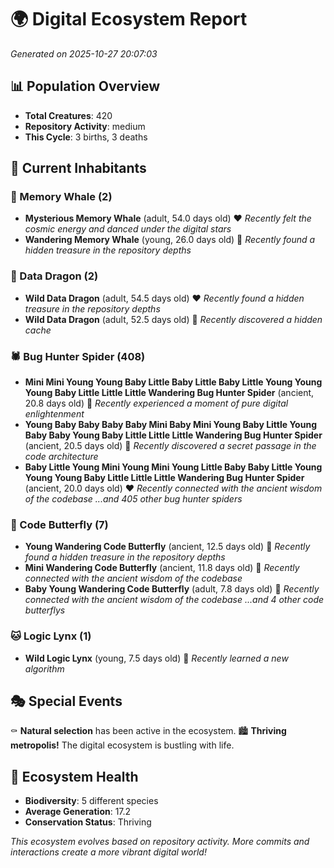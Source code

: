 # 🌍 Digital Ecosystem Report
*Generated on 2025-10-27 20:07:03*

## 📊 Population Overview
- **Total Creatures**: 420
- **Repository Activity**: medium
- **This Cycle**: 3 births, 3 deaths

## 👥 Current Inhabitants

### 🐋 Memory Whale (2)
- **Mysterious Memory Whale** (adult, 54.0 days old) ❤️
  *Recently felt the cosmic energy and danced under the digital stars*
- **Wandering Memory Whale** (young, 26.0 days old) 💛
  *Recently found a hidden treasure in the repository depths*

### 🐉 Data Dragon (2)
- **Wild Data Dragon** (adult, 54.5 days old) ❤️
  *Recently found a hidden treasure in the repository depths*
- **Wild Data Dragon** (adult, 52.5 days old) 💛
  *Recently discovered a hidden cache*

### 🕷️ Bug Hunter Spider (408)
- **Mini Mini Young Young Baby Little Baby Little Baby Little Young Young Young Baby Little Little Little Wandering Bug Hunter Spider** (ancient, 20.8 days old) 💛
  *Recently experienced a moment of pure digital enlightenment*
- **Young Baby Baby Baby Baby Mini Baby Mini Young Baby Little Young Baby Baby Young Baby Little Little Little Wandering Bug Hunter Spider** (ancient, 20.5 days old) 💚
  *Recently discovered a secret passage in the code architecture*
- **Baby Little Young Mini Young Mini Young Little Baby Baby Little Young Young Young Baby Little Little Little Wandering Bug Hunter Spider** (ancient, 20.0 days old) ❤️
  *Recently connected with the ancient wisdom of the codebase*
  *...and 405 other bug hunter spiders*

### 🦋 Code Butterfly (7)
- **Young Wandering Code Butterfly** (ancient, 12.5 days old) 💛
  *Recently found a hidden treasure in the repository depths*
- **Mini Wandering Code Butterfly** (ancient, 11.8 days old) 💚
  *Recently connected with the ancient wisdom of the codebase*
- **Baby Young Wandering Code Butterfly** (adult, 7.8 days old) 💚
  *Recently connected with the ancient wisdom of the codebase*
  *...and 4 other code butterflys*

### 🐱 Logic Lynx (1)
- **Wild Logic Lynx** (young, 7.5 days old) 💚
  *Recently learned a new algorithm*

## 🎭 Special Events

⚰️ **Natural selection** has been active in the ecosystem.
🏙️ **Thriving metropolis!** The digital ecosystem is bustling with life.

## 🔬 Ecosystem Health
- **Biodiversity**: 5 different species
- **Average Generation**: 17.2
- **Conservation Status**: Thriving

*This ecosystem evolves based on repository activity. More commits and interactions create a more vibrant digital world!*